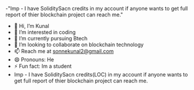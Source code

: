 -"Imp - I have SoliditySacn credits in my account if anyone wants to get full report of thier blockchain project can reach me."
-  👋 Hi, I’m Kunal
- 👀 I’m interested in coding
- 🌱 I’m currently pursuing Btech
- 💞️ I’m looking to collaborate on blockchain technology
- 📫 Reach me at sonnekunal2@gmail.com
- 😄 Pronouns: He
- ⚡ Fun fact: Im a student
- Imp - I have SoliditySacn credits(LOC) in my account if anyone wants to get full report of thier blockchain project can reach me.

<!---
erenyeager101/erenyeager101 is a ✨ special ✨ repository because its `README.md` (this file) appears on your GitHub profile.
You can click the Preview link to take a look at your changes.
--->
